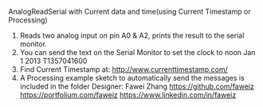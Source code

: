   AnalogReadSerial with Current data and time(using Current Timestamp or Processing)
  1. Reads two analog input on pin A0 & A2, prints the result to the serial monitor.
  2. You can send the text on the Serial Monitor to set the clock to noon Jan 1 2013
  T1357041600
  3. Find Current Timestamp at: http://www.currenttimestamp.com/ 
  4. A Processing example sketch to automatically send the messages is included in the folder 
  Designer: Fawei Zhang 
    https://github.com/faweiz
    https://portfolium.com/faweiz
   https://www.linkedin.com/in/faweiz
